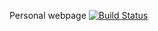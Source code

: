 Personal webpage [![Build Status](https://travis-ci.org/mmorse1217/mmorse1217.github.com.svg?branch=master)](https://travis-ci.org/mmorse1217/mmorse1217.github.com)
